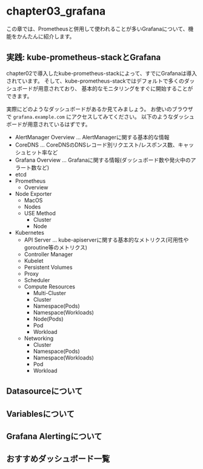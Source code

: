 # chapter03_grafana

この章では、Prometheusと併用して使われることが多いGrafanaについて、機能をかんたんに紹介します。

## 実践: kube-prometheus-stackとGrafana

chapter02で導入したkube-prometheus-stackによって、すでにGrafanaは導入されています。
そして、kube-prometheus-stackではデフォルトで多くのダッシュボードが用意されており、
基本的なモニタリングをすぐに開始することができます。

実際にどのようなダッシュボードがあるか見てみましょう。
お使いのブラウザで `grafana.example.com` にアクセスしてみてください。
以下のようなダッシュボードが用意されているはずです。

- AlertManager Overview ... AlertManagerに関する基本的な情報
- CoreDNS ... CoreDNSのDNSレコード別リクエスト/レスポンス数、キャッシュヒット率など
- Grafana Overview ... Grafanaに関する情報(ダッシュボード数や発火中のアラート数など)
- etcd
- Prometheus
  - Overview
- Node Exporter
  - MacOS
  - Nodes
  - USE Method
    - Cluster
    - Node
- Kubernetes
  - API Server ... kube-apiserverに関する基本的なメトリクス(可用性やgoroutine等のメトリクス)
  - Controller Manager
  - Kubelet
  - Persistent Volumes
  - Proxy
  - Scheduler
  - Compute Resources
    - Multi-Cluster
    - Cluster
    - Namespace(Pods)
    - Namespace(Workloads)
    - Node(Pods)
    - Pod
    - Workload
  - Networking
    - Cluster
    - Namespace(Pods)
    - Namespace(Workloads)
    - Pod
    - Workload

## Datasourceについて

## Variablesについて

## Grafana Alertingについて

## おすすめダッシュボード一覧
